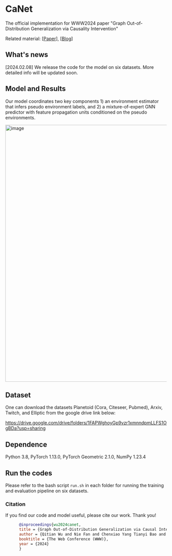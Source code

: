 # CaNet
The official implementation for WWW2024 paper "Graph Out-of-Distribution Generalization via Causality Intervention"

Related material: [[Paper](https://arxiv.org/pdf/2402.11494.pdf)], [[Blog]()]

## What's news

[2024.02.08] We release the code for the model on six datasets. More detailed info will be updated soon.

## Model and Results

Our model coordinates two key components 1) an environment estimator that infers pseudo environment labels, and 2) a mixture-of-expert GNN predictor with feature propagation
units conditioned on the pseudo environments. 

<img src="https://github.com/fannie1208/CaNet/assets/89764090/04603d2b-4d1d-4a1b-a2c0-6110c325e84d" alt="image" width="800">

## Dataset

One can download the datasets Planetoid (Cora, Citeseer, Pubmed), Arxiv, Twitch, and Elliptic from the google drive link below:

https://drive.google.com/drive/folders/1FAPWghoyGp9vzr1xmnndpmLLFS1OgBDa?usp=sharing

## Dependence

Python 3.8, PyTorch 1.13.0, PyTorch Geometric 2.1.0, NumPy 1.23.4

## Run the codes

Please refer to the bash script `run.sh` in each folder for running the training and evaluation pipeline on six datasets.

### Citation

If you find our code and model useful, please cite our work. Thank you!

```bibtex
      @inproceedings{wu2024canet,
      title = {Graph Out-of-Distribution Generalization via Causal Intervention},
      author = {Qitian Wu and Nie Fan and Chenxiao Yang Tianyi Bao and Junchi Yan},
      booktitle = {The Web Conference (WWW)},
      year = {2024}
      }
```
